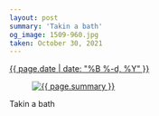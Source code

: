 ```yaml
---
layout: post
summary: 'Takin a bath'
og_image: 1509-960.jpg
taken: October 30, 2021
---
```


<div class="post">
 <time>
  <a href="/1509">
   {{ page.date | date: "%B %-d, %Y" }}
  </a>
 </time>
 <a href="/1509">
  <figure data-taken="10/30/2021">
   <img alt="{{ page.summary }}" sizes="(min-width: 700px) 50vw, calc(100vw - 2rem)" src="{{ site.assets_url }}/1509-480.jpg" srcset="{{ site.assets_url }}/1509-240.jpg 240w, {{ site.assets_url }}/1509-480.jpg 480w, {{ site.assets_url }}/1509-720.jpg 720w, {{ site.assets_url }}/1509-960.jpg 960w"/>
  </figure>
 </a>
 <span>
  Takin a bath
 </span>
</div>
